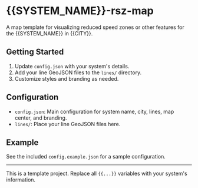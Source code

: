 # {{SYSTEM_NAME}}-rsz-map

A map template for visualizing reduced speed zones or other features for the {{SYSTEM_NAME}} in {{CITY}}.

## Getting Started

1. Update `config.json` with your system's details.
2. Add your line GeoJSON files to the `lines/` directory.
3. Customize styles and branding as needed.

## Configuration

- `config.json`: Main configuration for system name, city, lines, map center, and branding.
- `lines/`: Place your line GeoJSON files here.

## Example

See the included `config.example.json` for a sample configuration.

---

This is a template project. Replace all `{{...}}` variables with your system's information.
